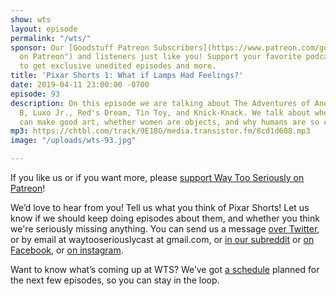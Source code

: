 ```yaml
---
show: wts
layout: episode
permalink: "/wts/"
sponsor: Our [Goodstuff Patreon Subscribers](https://www.patreon.com/goodstuff "Goodstuff
  on Patreon") and listeners just like you! Support your favorite podcasts directly
  to get exclusive unedited episodes and more.
title: 'Pixar Shorts 1: What if Lamps Had Feelings?'
date: 2019-04-11 23:00:00 -0700
episode: 93
description: On this episode we are talking about The Adventures of André & Wally
  B, Luxo Jr., Red's Dream, Tin Toy, and Knick-Knack. We talk about whether bad people
  can make good art, whether women are objects, and why humans are so creepy.
mp3: https://chtbl.com/track/9E18G/media.transistor.fm/8cd1d608.mp3
image: "/uploads/wts-93.jpg"

---
```

If you like us or if you want more, please [support Way Too Seriously on Patreon](https://www.patreon.com/clockworkscast)!

We’d love to hear from you! Tell us what you think of Pixar Shorts! Let us know if we should keep doing episodes about them, and whether you think we're seriously missing anything. You can send us a message [over Twitter](http://www.twitter.com/wtscast), or by email at waytooseriouslycast at gmail.com, or [in our subreddit](https://www.reddit.com/r/Goodstuff_fm/) or [on Facebook](http://www.facebook.com/wtscast), or [on instagram](https://www.instagram.com/waytooseriously/).

Want to know what’s coming up at WTS? We’ve got [a schedule](https://docs.google.com/document/d/1f6fvTgbzQOCUD_potL6mWClmSC3D2cOBgKz36OwSC68) planned for the next few episodes, so you can stay in the loop.